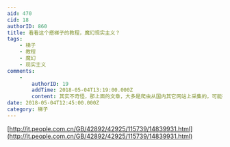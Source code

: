 ```yaml
---
aid: 470
cid: 18
authorID: 860
title: 看看这个搭梯子的教程，魔幻现实主义？
tags:
    - 梯子
    - 教程
    - 魔幻
    - 现实主义
comments:
    -
        authorID: 19
        addTime: 2018-05-04T13:19:00.000Z
        content: 其实不奇怪，那上面的文章，大多是爬虫从国内其它网站上采集的，可能有个信任白名单，在名单上的网站，采集的文章不用审核直接发布。
date: 2018-05-04T12:45:00.000Z
category: 梯子
---
```


[http://it.people.com.cn/GB/42892/42925/115739/14839931.html](http://it.people.com.cn/GB/42892/42925/115739/14839931.html)

